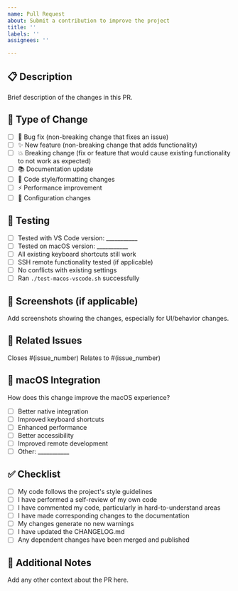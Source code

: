 ```yaml
---
name: Pull Request
about: Submit a contribution to improve the project
title: ''
labels: ''
assignees: ''

---
```


## 📋 Description
Brief description of the changes in this PR.

## 🎯 Type of Change
- [ ] 🐛 Bug fix (non-breaking change that fixes an issue)
- [ ] ✨ New feature (non-breaking change that adds functionality)
- [ ] 💥 Breaking change (fix or feature that would cause existing functionality to not work as expected)
- [ ] 📚 Documentation update
- [ ] 🎨 Code style/formatting changes
- [ ] ⚡ Performance improvement
- [ ] 🔧 Configuration changes

## 🧪 Testing
- [ ] Tested with VS Code version: ___________
- [ ] Tested on macOS version: ___________
- [ ] All existing keyboard shortcuts still work
- [ ] SSH remote functionality tested (if applicable)
- [ ] No conflicts with existing settings
- [ ] Ran `./test-macos-vscode.sh` successfully

## 📸 Screenshots (if applicable)
Add screenshots showing the changes, especially for UI/behavior changes.

## 🔗 Related Issues
Closes #(issue_number)
Relates to #(issue_number)

## 🍎 macOS Integration
How does this change improve the macOS experience?
- [ ] Better native integration
- [ ] Improved keyboard shortcuts
- [ ] Enhanced performance
- [ ] Better accessibility
- [ ] Improved remote development
- [ ] Other: ___________

## ✅ Checklist
- [ ] My code follows the project's style guidelines
- [ ] I have performed a self-review of my own code
- [ ] I have commented my code, particularly in hard-to-understand areas
- [ ] I have made corresponding changes to the documentation
- [ ] My changes generate no new warnings
- [ ] I have updated the CHANGELOG.md
- [ ] Any dependent changes have been merged and published

## 📝 Additional Notes
Add any other context about the PR here.
